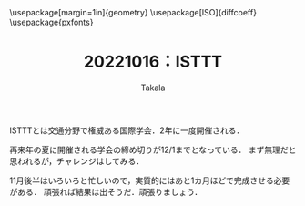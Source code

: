 ﻿---
title: 20221016：ISTTT
yesterday: 20221015
tomorrow: 20221017
days: 24
author: Takala
header-includes:
  - \usepackage[margin=1in]{geometry}
  - \usepackage[ISO]{diffcoeff}
  - \usepackage{pxfonts}
---


ISTTTとは交通分野で権威ある国際学会．2年に一度開催される．


再来年の夏に開催される学会の締め切りが12/1までとなっている．
まず無理だと思われるが，チャレンジはしてみる．


11月後半はいろいろと忙しいので，実質的にはあと1カ月ほどで完成させる必要がある．
頑張れば結果は出そうだ．頑張りましょう．


